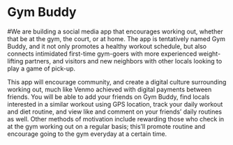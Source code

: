 # Gym Buddy

#We are building a social media app that encourages working out, whether that be at the gym, the court, or at home. The app is tentatively named Gym Buddy, and it not only promotes a healthy workout schedule, but also connects intimidated first-time gym-goers with more experienced weight-lifting partners, and visitors and new neighbors with other locals looking to play a game of pick-up. 

This app will encourage community, and create a digital culture surrounding working out, much like Venmo achieved with digital payments between friends. You will be able to add your friends on Gym Buddy, find locals interested in a similar workout using GPS location, track your daily workout and diet routine, and view like and comment on your friends’ daily routines as well. Other methods of motivation include rewarding those who check in at the gym working out on a regular basis; this’ll promote routine and encourage going to the gym everyday at a certain time.
